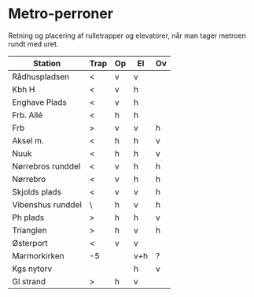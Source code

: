 # Metro-perroner

Retning og placering af rulletrapper og elevatorer, når man tager metroen rundt med uret.

| Station | Trap | Op | El | Ov |
|-|-|-|-|-|
| Rådhuspladsen | &lt; | v | v |
| Kbh H | &lt; | v | h |
| Enghave Plads| &lt; | v | h |
| Frb. Allé | &lt; | h | h |
| Frb| &gt; | v | v | h |
| Aksel m. | &lt; | h | h | v |
| Nuuk | &lt; | h | h | v |
| Nørrebros runddel | &lt; | v | h | h |
| Nørrebro | &lt; | v | h | h |
| Skjolds plads | &lt; | v | v | h |
| Vibenshus runddel | \ | h | v | h |
| Ph plads | &gt; | h | h | v |
| Trianglen | &gt; |  h | v | h |
| Østerport | &lt; | v | v |
| Marmorkirken | -5 | | v+h | ? |
| Kgs nytorv |  | | h | v |
| Gl strand | &gt; | h | v |
